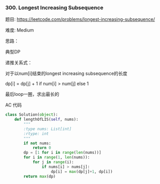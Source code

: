 ### 300. Longest Increasing Subsequence

题目:
<https://leetcode.com/problems/longest-increasing-subsequence/>


难度:
Medium


思路：

典型DP

递推关系式：

对于以num[i]结束的longest increasing subsequence的长度

dp[i] = dp[j] + 1 if num[i] > num[j] else 1

最后loop一圈，求出最长的 

AC 代码

```python
class Solution(object):
    def lengthOfLIS(self, nums):
        """
        :type nums: List[int]
        :rtype: int
        """
        if not nums:
            return 0
        dp = [1 for i in range(len(nums))]
        for i in range(1, len(nums)):
            for j in range(i):
                if nums[i] > nums[j]:
                    dp[i] = max(dp[j]+1, dp[i])
        return max(dp)
```


